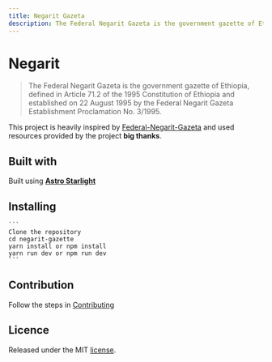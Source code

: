 ```yaml
---
title: Negarit Gazeta
description: The Federal Negarit Gazeta is the government gazette of Ethiopia
---
```

# Negarit

> The Federal Negarit Gazeta is the government gazette of Ethiopia, defined in Article 71.2 of the 1995 Constitution of Ethiopia and established on 22 August 1995 by the Federal Negarit Gazeta Establishment Proclamation No. 3/1995.

This project is heavily inspired by [Federal-Negarit-Gazeta](https://github.com/opengazeta/federal-negarit-gazeta) and used resources provided by the project **big thanks**.

## Built with

Built using **[Astro Starlight](https://starlight.astro.build/)**

## Installing

    ```
    Clone the repository
    cd negarit-gazette
    yarn install or npm install
    yarn run dev or npm run dev
    ```

## Contribution

Follow the steps in [Contributing](.github/CONTRIBUTING.md)

## Licence

Released under the MIT [license](LICENSE).
